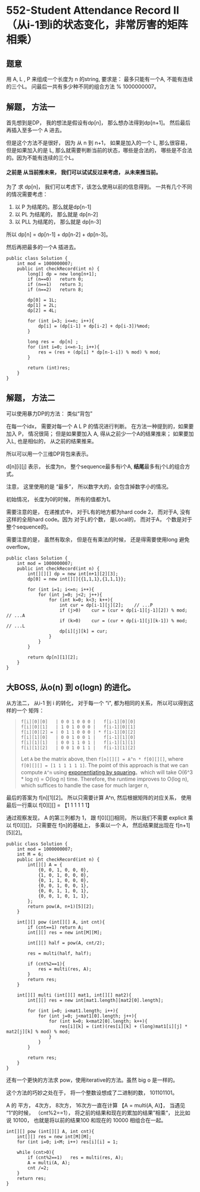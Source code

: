 # 552-Student Attendance Record II （从i-1到i的状态变化，非常厉害的矩阵相乘）

## 题意
用 A, L , P 来组成一个长度为 n 的string, 要求是： 最多只能有一个A, 不能有连续的三个L。 问最后一共有多少种不同的组合方法 % 1000000007。

## 解题， 方法一
首先想到是DP， 我的想法是假设有dp[n]， 那么想办法得到dp[n+1]。 然后最后再插入至多一个 A 进去。

但是这个方法不是很好， 因为 从 n 到 n+1， 如果是加入的一个 L, 那么很容易， 但是如果加入的是 L, 那么就需要判断当前的状态，哪些是合法的， 哪些是不合法的。因为不能有连续的三个L。

#### 之前是 从当前推未来， 我们可以试试**反过来**考虑， 从未来推当前。

 为了 求 dp[n]， 我们可以考虑下，该怎么使用以前的信息得到。 一共有几个不同的情况需要考虑：

1. 以 P 为结尾的。那么就是dp[n-1]
2. 以 PL 为结尾的， 那么就是 dp[n-2]
3. 以 PLL 为结尾的， 那么就是 dp[n-3]

所以 dp[n] = dp[n-1] + dp[n-2] + dp[n-3]。 

然后再把最多的一个A 插进去。

```
public class Solution {
    int mod = 1000000007;
    public int checkRecord(int n) {
        long[] dp = new long[n+1];
        if (n==0)   return 0;
        if (n==1)   return 3;
        if (n==2)   return 8;
        
        dp[0] = 1L;
        dp[1] = 2L;
        dp[2] = 4L;
        
        for (int i=3; i<=n; i++){
            dp[i] = (dp[i-1] + dp[i-2] + dp[i-3])%mod;
        }
        
        long res =  dp[n] ;
        for (int i=0; i<=n-1; i++){
            res = (res + (dp[i] * dp[n-1-i]) % mod) % mod;
        }
        
        return (int)res;
    }
}
```

## 解题， 方法二
可以使用暴力DP的方法： 类似“背包”

在每一个idx， 需要对每一个 A L P 的情况进行判断。 在方法一种提到的，如果要加入 P， 情况很简； 但是如果要加入 A, 得从之前少一个A的结果推来； 如果要加入L, 也是相似的， 从之前的结果推来。

所以可以用一个三维DP背包来表示。  

d[n][i][j] 表示， 长度为n， 整个sequence最多有i个A, **结尾**最多有j个L的组合方式。

注意， 这里使用的是 “最多”， 所以数字大的，会包含掉数字小的情况。

初始情况， 长度为0的时候， 所有的值都为1。

需要注意的是， 在递推式中， 对于L有的地方都为hard code 2， 而对于A, 没有这样的全局hard code。因为 对于L的个数， 是Local的， 而对于A， 个数是对于整个sequence的。

需要注意的是， 虽然有取余， 但是在有乘法的时候， 还是得需要使用long 避免overflow。

```
public class Solution {
    int mod = 1000000007;
    public int checkRecord(int n) {
        int[][][] dp = new int[n+1][2][3];
        dp[0] = new int[][]{{1,1,1},{1,1,1}};
        
        for (int i=1; i<=n; i++){
            for (int j=0; j<2; j++){
                for (int k=0; k<3; k++){
                    int cur = dp[i-1][j][2];    // ...P
                    if (j>0)    cur = (cur + dp[i-1][j-1][2]) % mod;    // ...A
                    if (k>0)    cur = (cur + dp[i-1][j][k-1]) % mod;    // ...L
                    dp[i][j][k] = cur;
                }
            }
        }
        
        return dp[n][1][2];
    }
}
```

## 大BOSS, 从o(n) 到 o(logn) 的进化。
从方法二， 从i-1 到 i 的转化， 对于每一个 “i", 都为相同的关系， 所以可以得到这样的一个 矩阵：

> ```
> f[i][0][0]   | 0 0 1 0 0 0 |   f[i-1][0][0]
> f[i][0][1]   | 1 0 1 0 0 0 |   f[i-1][0][1]
> f[i][0][2] = | 0 1 1 0 0 0 | * f[i-1][0][2]
> f[i][1][0]   | 0 0 1 0 0 1 |   f[i-1][1][0]
> f[i][1][1]   | 0 0 1 1 0 1 |   f[i-1][1][1]
> f[i][1][2]   | 0 0 1 0 1 1 |   f[i-1][1][2]
> ```
> Let `A` be the matrix above, then `f[n][][] = A^n * f[0][][]`, where `f[0][][] = [1 1 1 1 1 1]`. The point of this approach is that we can compute `A^n` using [exponentiating by squaring](https://en.wikipedia.org/wiki/Exponentiation_by_squaring)。which will take O(6^3 * log n) = O(log n) time. Therefore, the runtime improves to O(log n), which suffices to handle the case for much larger n, 

最后的答案为 f[n][1][2]。 所以只需要计算 A^n,  然后根据矩阵的对应关系， 使用最后一行乘以 f[0][][] = 【1 1 1 1 1 1】

通过观察发现， A 的第三列都为 1， 跟 f[0][][]相同， 所以我们不需要 explicit 乘以 f[0][][]， 只需要在 f[n]的基础上， 多乘以一个 A， 然后结果就出现在 f[n+1][5][2]。

```
public class Solution {
    int mod = 1000000007;
    int M = 6;
    public int checkRecord(int n) {
        int[][] A = {
            {0, 0, 1, 0, 0, 0},
            {1, 0, 1, 0, 0, 0},
            {0, 1, 1, 0, 0, 0},
            {0, 0, 1, 0, 0, 1},
            {0, 0, 1, 1, 0, 1},
            {0, 0, 1, 0, 1, 1},
        };
        return pow(A, n+1)[5][2];
    }
    
    int[][] pow (int[][] A, int cnt){
        if (cnt==1) return A;
        int[][] res = new int[M][M];
        
        int[][] half = pow(A, cnt/2);
        
        res = multi(half, half);
        
        if (cnt%2==1){
            res = multi(res, A);
        }
        return res;
    }
    
    int[][] multi (int[][] mat1, int[][] mat2){
        int[][] res = new int[mat1.length][mat2[0].length];
        
        for (int i=0; i<mat1.length; i++){
            for (int j=0; j<mat1[0].length; j++){
                for (int k=0; k<mat2[0].length; k++){
                    res[i][k] = (int)(res[i][k] + (long)mat1[i][j] * mat2[j][k] % mod) % mod;
                }
            }
        }
        
        return res;
    }
}
```

还有一个更快的方法求 pow，使用iterative的方法。虽然 big o 是一样的。

这个方法的巧妙之处在于， 将一个整数设想成了二进制的数， 101101101。

A 的 平方， 4次方， 8次方， 16次方一直在计算 【A = multi(A, A)】， 当遇见 “1“的时候， （cnt%2==1）， 将之前的结果和现在的累加的结果”相乘“， 比比如说 10100， 也就是将以前的结果100 和现在的 10000 相组合在一起。

```
int[][] pow (int[][] A, int cnt){
	int[][] res = new int[M][M];
    for (int i=0; i<M; i++) res[i][i] = 1;
        
    while (cnt>0){
        if (cnt%2==1)   res = multi(res, A);
        A = multi(A, A);
        cnt /=2;
    }
    return res;
}
```





 